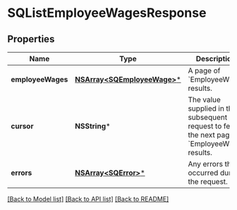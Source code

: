 # SQListEmployeeWagesResponse

## Properties
Name | Type | Description | Notes
------------ | ------------- | ------------- | -------------
**employeeWages** | [**NSArray&lt;SQEmployeeWage&gt;***](SQEmployeeWage.md) | A page of &#x60;EmployeeWage&#x60; results. | [optional] 
**cursor** | **NSString*** | The value supplied in the subsequent request to fetch the next page of &#x60;EmployeeWage&#x60; results. | [optional] 
**errors** | [**NSArray&lt;SQError&gt;***](SQError.md) | Any errors that occurred during the request. | [optional] 

[[Back to Model list]](../README.md#documentation-for-models) [[Back to API list]](../README.md#documentation-for-api-endpoints) [[Back to README]](../README.md)



